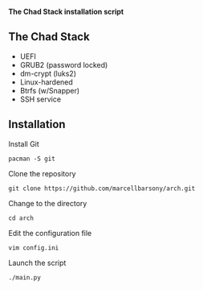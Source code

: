 **The Chad Stack installation script**

## The Chad Stack

- UEFI
- GRUB2 (password locked)
- dm-crypt (luks2)
- Linux-hardened
- Btrfs (w/Snapper)
- SSH service

## Installation

Install Git
```
pacman -S git
```

Clone the repository
```
git clone https://github.com/marcellbarsony/arch.git
```

Change to the directory
```
cd arch
```

Edit the configuration file
```
vim config.ini
```

Launch the script
```
./main.py
```

